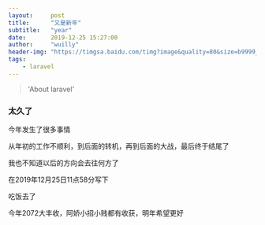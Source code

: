```yaml
---
layout:     post
title:      "又是新年"
subtitle:   "year"
date:       2019-12-25 15:27:00
author:     "wuilly"
header-img: "https://timgsa.baidu.com/timg?image&quality=80&size=b9999_10000&sec=1516777063737&di=a86a9881000f70190aaffe6953eec4f3&imgtype=0&src=http%3A%2F%2Fimg.article.pchome.net%2F00%2F28%2F07%2F58%2Fpic_lib%2Fwm%2F1920_1200car_1002.jpg"
tags:
    - laravel
---
```

> 'About laravel'


### 太久了

今年发生了很多事情

从年初的工作不顺利，到后面的转机，再到后面的大战，最后终于结尾了

我也不知道以后的方向会去往何方了

在2019年12月25日11点58分写下

吃饭去了

今年2072大丰收，阿娇小招小贱都有收获，明年希望更好